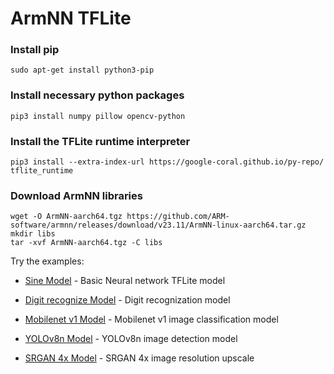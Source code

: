 # ArmNN TFLite

### Install pip
```shell
sudo apt-get install python3-pip
```

### Install necessary python packages
```shell
pip3 install numpy pillow opencv-python
```

### Install the TFLite runtime interpreter
```shell
pip3 install --extra-index-url https://google-coral.github.io/py-repo/ tflite_runtime
```

### Download ArmNN libraries
```shell
wget -O ArmNN-aarch64.tgz https://github.com/ARM-software/armnn/releases/download/v23.11/ArmNN-linux-aarch64.tar.gz
mkdir libs
tar -xvf ArmNN-aarch64.tgz -C libs
```

Try the examples:

* [Sine Model](./sine_model/) - Basic Neural network TFLite model

* [Digit recognize Model](./digit_recognize/) - Digit recognization model

* [Mobilenet v1 Model](./mobilenet_v1/) - Mobilenet v1 image classification model

* [YOLOv8n Model](./yolov8n/) - YOLOv8n image detection model

* [SRGAN 4x Model](./srgan/) - SRGAN 4x image resolution upscale

